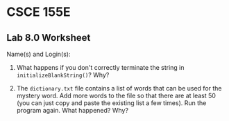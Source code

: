 
# CSCE 155E 
## Lab 8.0 Worksheet

Name(s) and Login(s):



1. What happens if you don't correctly terminate the string 
in `initializeBlankString()`?   Why?



2. The `dictionary.txt` file contains a list of words that 
can be used for the mystery word.   Add more words to the 
file so that there are at least 50 (you can just copy and 
paste the existing list a few times).  Run the program 
again.  What happened?  Why?



